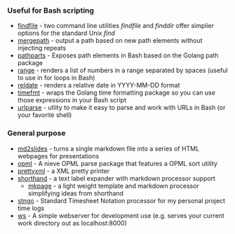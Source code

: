 
### Useful for Bash scripting

+ [findfile](https://github.com/rsdoiel/findfile) - two command line utilities *findfile* and *finddir* offer simplier options for the standard Unix *find*
+ [mergepath](https://github.com/rsdoiel/mergepath) - output a path based on new path elements without injecting repeats
+ [pathparts](https://github.com/rsdoiel/pathparts) - Exposes path elements in Bash based on the Golang path package
+ [range](https://github.com/rsdoiel/range) - renders a list of numbers in a range separated by spaces (useful to use in for loops in Bash)
+ [reldate](https://github.com/rsdoiel/reldate) - renders a relative date in YYYY-MM-DD format
+ [timefmt](https://github.com/rsdoiel/timefmt) - wraps the Golang time formatting package so you can use those expressions in your Bash script
+ [urlparse](https://github.com/rsdoiel/urlparse) - utlity to make it easy to parse and work with URLs in Bash (or your favorite shell)

### General purpose

+ [md2slides](https://github.com/rsdoiel/md2slides) - turns a single markdown file into a series of HTML webpages for presentations
+ [opml](https://rsdoiel/github.io/opml) - A nieve OPML parse package that features a OPML sort utility
+ [prettyxml](https://github.com/rsdoiel/prettyxml) - a XML pretty printer
+ [shorthand](https://rsdoiel.github.io/shorthand) - a text label expander with markdown processor support
    + [mkpage](https://rsdoiel.github.io/mkpage) - a light weight template and markdown processor simplifying ideas from shorthand
+ [stngo](https://rsdoiel.github.io/stngo) - Standard Timesheet Notation processor for my personal project time logs
+ [ws](https://rsdoiel.github.io/ws) - A simple webserver for development use (e.g. serves your current work directory out as localhost:8000)


